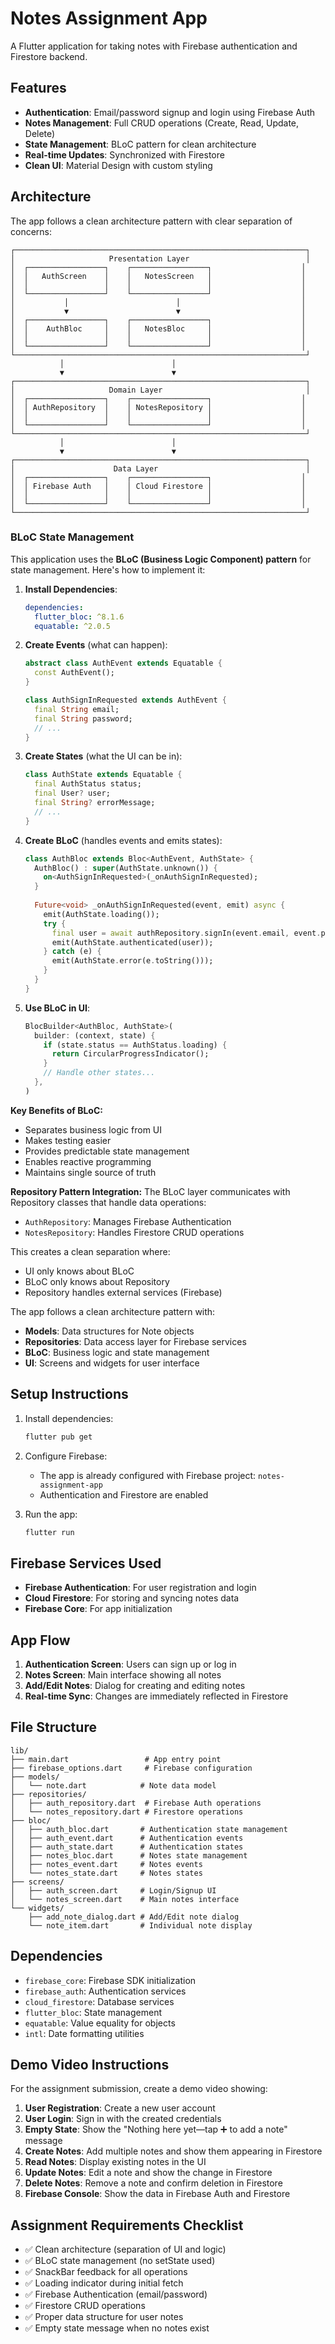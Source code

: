 # Notes Assignment App

A Flutter application for taking notes with Firebase authentication and Firestore backend.

## Features

- **Authentication**: Email/password signup and login using Firebase Auth
- **Notes Management**: Full CRUD operations (Create, Read, Update, Delete)
- **State Management**: BLoC pattern for clean architecture
- **Real-time Updates**: Synchronized with Firestore
- **Clean UI**: Material Design with custom styling

## Architecture

The app follows a clean architecture pattern with clear separation of concerns:

```
┌─────────────────────────────────────────────────────────────────┐
│                     Presentation Layer                          │
│  ┌─────────────────┐    ┌─────────────────┐                    │
│  │   AuthScreen    │    │   NotesScreen   │                    │
│  │                 │    │                 │                    │
│  └─────────────────┘    └─────────────────┘                    │
│           │                        │                           │
│           ▼                        ▼                           │
│  ┌─────────────────┐    ┌─────────────────┐                    │
│  │    AuthBloc     │    │   NotesBloc     │                    │
│  │                 │    │                 │                    │
│  └─────────────────┘    └─────────────────┘                    │
└─────────────────────────────────────────────────────────────────┘
           │                        │
           ▼                        ▼
┌─────────────────────────────────────────────────────────────────┐
│                     Domain Layer                                │
│  ┌─────────────────┐    ┌─────────────────┐                    │
│  │ AuthRepository  │    │ NotesRepository │                    │
│  │                 │    │                 │                    │
│  └─────────────────┘    └─────────────────┘                    │
└─────────────────────────────────────────────────────────────────┘
           │                        │
           ▼                        ▼
┌─────────────────────────────────────────────────────────────────┐
│                      Data Layer                                 │
│  ┌─────────────────┐    ┌─────────────────┐                    │
│  │ Firebase Auth   │    │ Cloud Firestore │                    │
│  │                 │    │                 │                    │
│  └─────────────────┘    └─────────────────┘                    │
└─────────────────────────────────────────────────────────────────┘
```

### BLoC State Management

This application uses the **BLoC (Business Logic Component) pattern** for state management. Here's how to implement it:

1. **Install Dependencies**:
   ```yaml
   dependencies:
     flutter_bloc: ^8.1.6
     equatable: ^2.0.5
   ```

2. **Create Events** (what can happen):
   ```dart
   abstract class AuthEvent extends Equatable {
     const AuthEvent();
   }
   
   class AuthSignInRequested extends AuthEvent {
     final String email;
     final String password;
     // ...
   }
   ```

3. **Create States** (what the UI can be in):
   ```dart
   class AuthState extends Equatable {
     final AuthStatus status;
     final User? user;
     final String? errorMessage;
     // ...
   }
   ```

4. **Create BLoC** (handles events and emits states):
   ```dart
   class AuthBloc extends Bloc<AuthEvent, AuthState> {
     AuthBloc() : super(AuthState.unknown()) {
       on<AuthSignInRequested>(_onAuthSignInRequested);
     }
     
     Future<void> _onAuthSignInRequested(event, emit) async {
       emit(AuthState.loading());
       try {
         final user = await authRepository.signIn(event.email, event.password);
         emit(AuthState.authenticated(user));
       } catch (e) {
         emit(AuthState.error(e.toString()));
       }
     }
   }
   ```

5. **Use BLoC in UI**:
   ```dart
   BlocBuilder<AuthBloc, AuthState>(
     builder: (context, state) {
       if (state.status == AuthStatus.loading) {
         return CircularProgressIndicator();
       }
       // Handle other states...
     },
   )
   ```

**Key Benefits of BLoC:**
- Separates business logic from UI
- Makes testing easier
- Provides predictable state management
- Enables reactive programming
- Maintains single source of truth

**Repository Pattern Integration:**
The BLoC layer communicates with Repository classes that handle data operations:
- `AuthRepository`: Manages Firebase Authentication
- `NotesRepository`: Handles Firestore CRUD operations

This creates a clean separation where:
- UI only knows about BLoC
- BLoC only knows about Repository
- Repository handles external services (Firebase)

The app follows a clean architecture pattern with:

- **Models**: Data structures for Note objects
- **Repositories**: Data access layer for Firebase services
- **BLoC**: Business logic and state management
- **UI**: Screens and widgets for user interface

## Setup Instructions

1. Install dependencies:
   ```bash
   flutter pub get
   ```

2. Configure Firebase:
   - The app is already configured with Firebase project: `notes-assignment-app`
   - Authentication and Firestore are enabled

3. Run the app:
   ```bash
   flutter run
   ```

## Firebase Services Used

- **Firebase Authentication**: For user registration and login
- **Cloud Firestore**: For storing and syncing notes data
- **Firebase Core**: For app initialization

## App Flow

1. **Authentication Screen**: Users can sign up or log in
2. **Notes Screen**: Main interface showing all notes
3. **Add/Edit Notes**: Dialog for creating and editing notes
4. **Real-time Sync**: Changes are immediately reflected in Firestore

## File Structure

```
lib/
├── main.dart                 # App entry point
├── firebase_options.dart     # Firebase configuration
├── models/
│   └── note.dart            # Note data model
├── repositories/
│   ├── auth_repository.dart  # Firebase Auth operations
│   └── notes_repository.dart # Firestore operations
├── bloc/
│   ├── auth_bloc.dart       # Authentication state management
│   ├── auth_event.dart      # Authentication events
│   ├── auth_state.dart      # Authentication states
│   ├── notes_bloc.dart      # Notes state management
│   ├── notes_event.dart     # Notes events
│   └── notes_state.dart     # Notes states
├── screens/
│   ├── auth_screen.dart     # Login/Signup UI
│   └── notes_screen.dart    # Main notes interface
└── widgets/
    ├── add_note_dialog.dart # Add/Edit note dialog
    └── note_item.dart       # Individual note display
```

## Dependencies

- `firebase_core`: Firebase SDK initialization
- `firebase_auth`: Authentication services
- `cloud_firestore`: Database services
- `flutter_bloc`: State management
- `equatable`: Value equality for objects
- `intl`: Date formatting utilities

## Demo Video Instructions

For the assignment submission, create a demo video showing:

1. **User Registration**: Create a new user account
2. **User Login**: Sign in with the created credentials
3. **Empty State**: Show the "Nothing here yet—tap ➕ to add a note" message
4. **Create Notes**: Add multiple notes and show them appearing in Firestore
5. **Read Notes**: Display existing notes in the UI
6. **Update Notes**: Edit a note and show the change in Firestore
7. **Delete Notes**: Remove a note and confirm deletion in Firestore
8. **Firebase Console**: Show the data in Firebase Auth and Firestore

## Assignment Requirements Checklist

- ✅ Clean architecture (separation of UI and logic)
- ✅ BLoC state management (no setState used)
- ✅ SnackBar feedback for all operations
- ✅ Loading indicator during initial fetch
- ✅ Firebase Authentication (email/password)
- ✅ Firestore CRUD operations
- ✅ Proper data structure for user notes
- ✅ Empty state message when no notes exist
